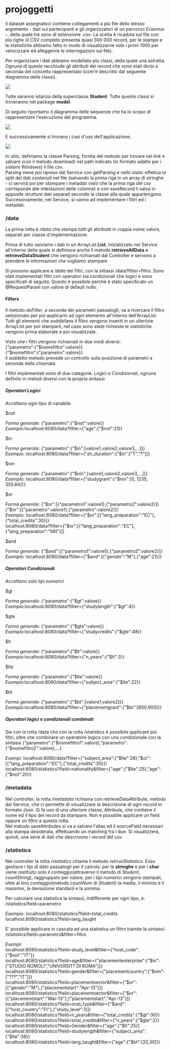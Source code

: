 # projoggetti
<body>
<p>Il dataset assegnatoci contiene collegamenti a più file dello stesso argomento - dati sui partecipanti e gli organizzatori di un percorso Erasmus -, della quale tre sono di estensione <i>.csv</i>. La scelta è ricaduta sul file con più righe (il CSV completo presenta quasi 300 000 record, per le stampe e le statistiche abbiamo fatto in modo di visualizzarne solo i primi 1000 per velocizzare ed alleggerire le interrogazioni sul file).</p>
<p>Per organizzare i dati abbiamo modellato più classi, della quale una astratta. Ognuna di queste racchiude gli attributi dei record che sono stati divisi a seconda del concetto rappresentato (com'è descritto dal seguente diagramma delle classi).</p>
<img src="doc/diagrammaclassi.png"></img>
<p>Tutte saranno istanza della superclasse <b>Student</b>. Tutte queste classi si troveranno nel package <b>model</b>.</p>
<p>Di seguito riportiamo il diagramma delle sequenze che ha lo scopo di rappresentare l'esecuzione del programma.</p>
<img src="doc/diagrammaflusso.png"></img>
<p>E successivamente si trovano i casi d'uso dell'applicazione.</p>
<img src="doc/casiuso.png"></img>
<p>In utils, definiamo la classe Parsing, fornita del metodo per trovare nel link e salvare (con il metodo download) nel path indicato (in formato adatto per i sistemi Windows) il file csv.<br> Parsing viene poi ripreso dal Service con getParsing e nello static effettua lo split dei dati contenuti nel file (salvando la prima riga in un array di stringhe - ci servirà poi per stampare i metadati visto che la prima riga del csv corrisponde alle intestazioni delle colonne) e con saveRecord li salva in apposite strutture dati separati secondo la classe alla quale appartengono. <br> Successivamente, nel Service, si vanno ad implementare i filtri ed i metadati.</p>
  <h3>/data</h3>
<p>La prima rotta è <i>/data</i> che stampa tutti gli attributti in coppia nome valore, separati per classe d'implementazione.</p>
<p>Prima di tutto salviamo i dati in un ArrayList <b>List<Student></b>, inizializzato nel Service all'interno della quale si definisce anche il metodo <b>retrieveAllData</b> e <b>retrieveDataStudent</b> che vengono richiamati dal Controller e servono a prendere le informazioni che vogliamo stampare</p>
<p>Si possono applicare a <i>/data</i> dei filtri, con la sittassi /data?filter=filtro. Sono stati implementati filtri con operatori sia condizionali che logici e sono specificati di seguito. Questo è possibile perchè è stato specificato un @RequestParam con valore di default nullo.</p>
  <h4>Filters</h4>
<p>Il metodo <i>doFilter</i>, a seconda dei parametri passatogli, va a ricercare il filtro selezionato per poi applicarlo ad ogni elemento all'interno dell'ArrayList. Tutti gli elementi che soddisfano il filtro vengono inseriti in un ulteriore ArrayList per poi stamparli, nel caso sono state richieste le statistiche vengono prima elaborate e poi visualizzate.</p>
<p>Visto che i filtri vengono richiamati in due modi diversi:<br>
  {"parametro":{"$nomefiltro":valore}}<br>
  {"$nomefiltro":{"parametro":valore}}<br>
  il suddetto metodo prevede un controllo sulla posizione di parametri a seconda della chiamata</p>
<p>I filtri implementati sono di due categorie: Logici e Condizionali, ognuno definito in metodi diversi con la propria sintassi.</p>
  <h5>Operatori Logici</h5>
  <p>Accettano ogni tipo di variabile</p>
<p>$not</p>
 <p><i>Forma generale:</i> {"parametro":{"$not":valore}}<br> 
    <i>Esempio:</i>localhost:8080/data?filter={"age":{"$not":21}}</p>

<p>$in</p>
<p><i>Forma generale:</i> {"parametro":{"$in":[valore1,valore2,valore3,...]}}<br>
  <i>Esempio:</i> localhost:8080/data?filter={"sh_duration":{"$in":["T","?"]}}</p>

<p>$nin</p>
<p><i>Forma generale:</i> {"parametro":{"$nin":[valore1,valore2,valore3,...]}}<br>
  <i>Esempio:</i> localhost:8080/data?filter={"studygrant":{"$nin":[0, 1235, 355.84]}}</p>

<p>$or</p>
<p><i>Forma generale:</i> {"$or":[{"parametro1":valore1},{"parametro2":valore2}]}<br>
   {"$or":[{"parametro":valore1},{"parametro":valore2}]}<br>
  <i>Esempio:</i> localhost:8080/data?filter={"$or":[{"lang_preparation":"EC"},{"total_credits":30}]}<br>
  localhost:8080/data?filter={"$or":[{"lang_preparation":"EC"},{"lang_preparation":"NN"}]}</p>
  
<p>$and</p>
<p><i>Forma generale:</i> {"$and":[{"parametro1":valore1},{"parametro2":valore2}]}<br>
  <i>Esempio:</i> localhost:8080/data?filter={"$and":[{"gender":"M"},{"age":21}]}</p>

  <h5>Operatori Condizionali</h5>
  <p>Accettano solo tipi numerici</p>
<p>$gt</p>
 <p><i>Forma generale:</i> {"parametro":{"$gt":valore}}<br> 
    <i>Esempio:</i>localhost:8080/data?filter={"studylength":{"$gt":4}}</p>
  
<p>$gte</p>
 <p><i>Forma generale:</i> {"parametro":{"$gte":valore}}<br> 
    <i>Esempio:</i>localhost:8080/data?filter={"studycredits":{"$gte":48}}</p>
  
<p>$lt</p>
 <p><i>Forma generale:</i> {"parametro":{"$lt":valore}}<br> 
    <i>Esempio:</i>localhost:8080/data?filter={"n_years":{"$lt":3}}</p>
  
<p>$lte</p>
 <p><i>Forma generale:</i> {"parametro":{"$lte":valore}}<br> 
    <i>Esempio:</i>localhost:8080/data?filter={"subject_area":{"$lte":22}}</p>
  
<p>$bt</p>
 <p><i>Forma generale:</i> {"parametro":{"$bt":[valore1,valore2]}}<br> 
    <i>Esempio:</i>localhost:8080/data?filter={"placementgrant":{"$bt":[800,900]}}</p>
<h5>Operatori logici e condizionali combinati</h5>
<p>Sia con la rotta /data che con la rotta /statistics é possibile applicare più filtri, oltre che combinare un operatore logico con uno condizionale con la sintassi {"parametro":{"$nomefiltro1":valore},"parametro":{"$nomefiltro2":valore},...}</p>
<p><i>Esempi:</i> localhost:8080/data?filter={"subject_area":{"$lte":38},"$or":[{"lang_preparation":"EC"},{"total_credits":30}]}<br>
localhost:8080/statistics?field=nationality&filter={"age":{"$lte":25},"age":{"$not":20}}</p>
  <h3>/metadata</h3>
<p>Nel controller, la rotta <i>/metadata</i> richiama con retrieveDataAttribute, metodo dal Service, che ci permette di visualizzare la descrizione di ogni record in formato Json. Si fa uso di una ulteriore classe, Attribute, che contiene il nome ed il tipo del record da stampare. Non è possibile applicare un field oppure un filtro a questa rotta. <br> Nel matodo saveAttributes si va a salvare l'alias ed il sourceField necessari alla stampa desiderata, effettuando un matching fra i due. Si visualizzerà, quindi, una serie di dati che descrivono i record del csv.</p>
  <h3>/statistics</h3>
<p>Nel controller la rotta <i>/statistics</i> chiama il metodo <i>retriveStatistics</i>. Esso gestisce i tipi di dato passatogli per il calcolo: per le <b>stringhe</b> e per i <b>char</b> viene restituito solo il conteggio(attraverso il metodo di <i>Student</i>, <i>countString</i>), raggruppato per valore, per i tipi numerici vengono stampati, oltre al loro conteggio(metodo <i>countNum</i> di <i>Student</i>) la media, il minimo e il massimo, la deviazione standard e la somma.</p>
<p>Per calcolare una statistica la sintassi, indifferente per ogni tipo, é: /statistics/field=parametro</p>
<p><i>Esempio:</i> localhost:8080/statistics?field=total_credits<br>
localhost:8080/statistics?field=lang_taught</p>
<p>E' possibile applicare in cascata ad una statistica un filtro tramite la sintassi: /statistics/field=parametro&filter=filtro</p>
<p><i>Esempi:</i><br>
localhost:8080/statistics?field=study_level&filter={"host_code":{"$not":"IT"}}<br>
localhost:8080/statistics?field=age&filter={"placemententerprise":{"$in":["STUDIO ROMOLI","UNIVERSIT? DI ROMA"]}}<br>
localhost:8080/statistics?field=gender&filter={"placementcountry":{"$nin":["???","IT"]}}<br>
localhost:8080/statistics?field=placementsector&filter={"$or":[{"gender":"M"},{"placementstart":"Apr-13"}]}<br>
localhost:8080/statistics?field=placementsector&filter={"$or":[{"placementstart":"Mar-13"},{"placementstart":"Apr-13"}]}<br>
localhost:8080/statistics?field=mob_type&filter={"$and":[{"host_country":"FI"},{"study_level":1}]}<br>
localhost:8080/statistics?field=n_years&filter={"total_credits":{"$gt":30}}<br>
localhost:8080/statistics?field=total_credits&filter={"n_years":{"$gte":2}}<br>
localhost:8080/statistics?field=Gender&filter={"age":{"$lt":25}}<br>
localhost:8080/statistics?field=studylength&filter={"subject_area":{"$lte":38}}<br>
localhost:8080/statistics?field=lang_taught&filter={"age":{"$bt":[20,30]}}</p>
</body>








